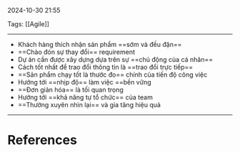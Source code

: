 2024-10-30 21:55

Tags: [[Agile]]

---

- Khách hàng thích nhận sản phẩm ==sớm và đều đặn==
- ==Chào đón sự thay đổi== requirement
- Dự án cần được xây dựng dựa trên sự ==chủ động của cá nhân==
- Cách tốt nhất để trao đổi thông tin là ==trao đổi trực tiếp==
- ==Sản phẩm chạy tốt là thước đo== chính của tiến độ công việc
- Hướng tới ==nhịp độ== làm việc ==bền vững
- ==Đơn giản hóa== là tối quan trọng
- Hướng tới ==khả năng tự tổ chức== của team
- ==Thường xuyên nhìn lại== và gia tăng hiệu quả

---
# References